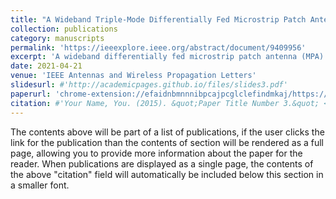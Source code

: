 ```yaml
---
title: "A Wideband Triple-Mode Differentially Fed Microstrip Patch Antenna"
collection: publications
category: manuscripts
permalink: 'https://ieeexplore.ieee.org/abstract/document/9409956'
excerpt: 'A wideband differentially fed microstrip patch antenna (MPA) with triple-resonant modes is presented in this letter.  '
date: 2021-04-21
venue: 'IEEE Antennas and Wireless Propagation Letters'
slidesurl: #'http://academicpages.github.io/files/slides3.pdf'
paperurl: 'chrome-extension://efaidnbmnnnibpcajpcglclefindmkaj/https://kar.kent.ac.uk/103053/1/Final%20Manuscript_PDF%20Version.pdf'
citation: #'Your Name, You. (2015). &quot;Paper Title Number 3.&quot; <i>Journal 1</i>. 1(3).'
---
```


The contents above will be part of a list of publications, if the user clicks the link for the publication than the contents of section will be rendered as a full page, allowing you to provide more information about the paper for the reader. When publications are displayed as a single page, the contents of the above "citation" field will automatically be included below this section in a smaller font.
